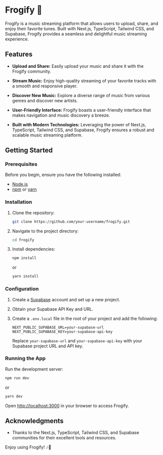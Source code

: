 # Frogify 🐸

Frogify is a music streaming platform that allows users to upload, share, and enjoy their favorite tunes. Built with Next.js, TypeScript, Tailwind CSS, and Supabase, Frogify provides a seamless and delightful music streaming experience.

## Features

- **Upload and Share:** Easily upload your music and share it with the Frogify community.

- **Stream Music:** Enjoy high-quality streaming of your favorite tracks with a smooth and responsive player.

- **Discover New Music:** Explore a diverse range of music from various genres and discover new artists.

- **User-Friendly Interface:** Frogify boasts a user-friendly interface that makes navigation and music discovery a breeze.

- **Built with Modern Technologies:** Leveraging the power of Next.js, TypeScript, Tailwind CSS, and Supabase, Frogify ensures a robust and scalable music streaming platform.

## Getting Started

### Prerequisites

Before you begin, ensure you have the following installed:

- [Node.js](https://nodejs.org/)
- [npm](https://www.npmjs.com/) or [yarn](https://yarnpkg.com/)

### Installation

1. Clone the repository:

   ```bash
   git clone https://github.com/your-username/frogify.git
   ```

2. Navigate to the project directory:

   ```bash
   cd frogify
   ```

3. Install dependencies:

   ```bash
   npm install
   ```

   or

   ```bash
   yarn install
   ```

### Configuration

1. Create a [Supabase](https://supabase.io/) account and set up a new project.

2. Obtain your Supabase API Key and URL.

3. Create a `.env.local` file in the root of your project and add the following:

   ```env
   NEXT_PUBLIC_SUPABASE_URL=your-supabase-url
   NEXT_PUBLIC_SUPABASE_KEY=your-supabase-api-key
   ```

   Replace `your-supabase-url` and `your-supabase-api-key` with your Supabase project URL and API key.

### Running the App

Run the development server:

```bash
npm run dev
```

or

```bash
yarn dev
```

Open [http://localhost:3000](http://localhost:3000) in your browser to access Frogify.

## Acknowledgments

- Thanks to the Next.js, TypeScript, Tailwind CSS, and Supabase communities for their excellent tools and resources.

Enjoy using Frogify! 🎶🐸
